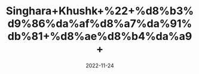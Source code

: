 ---
title: 'Singhara+Khushk+%22+%d8%b3%d9%86%da%af%d8%a7%da%91%db%81+%d8%ae%d8%b4%da%a9+'
date: '2022-11-24' 
metatag: '' 
inventory: '0' 
draft: false 
# meta description 
shortDescripton: '+Indian+Dried+Water+Chestnut+%22+It+treats+Hypertension+and+It+also+Promotes+Quenches+Thirst.'
description: 'Herbs+%d8%ac%da%91%db%8c+%d8%a8%d9%88%d9%b9%db%8c'
longdescription: ''
tags: ''
brand: ''
subCategory: ''
unit: '50 gm-Pk'
sellCount: '0'
featured: False
# product Price
price: '60.0'
# Product Short Description
shortDescription: '+Indian+Dried+Water+Chestnut+%22+It+treats+Hypertension+and+It+also+Promotes+Quenches+Thirst.'
productID: '95E1DE4B-1029-ED11-9968-005056B3A416'
type: 'products'
category: 'Herbs+%d8%ac%da%91%db%8c+%d8%a8%d9%88%d9%b9%db%8c' 
thumnailproduct: 'https://eraconnect.blob.core.windows.net/product-images/aminsaddiquidawakhana/95E1DE4B-1029-ED11-9968-005056B3A416.webp' 
images:
  - image: 'https://eraconnect.blob.core.windows.net/product-images/aminsaddiquidawakhana/95E1DE4B-1029-ED11-9968-005056B3A416.webp'  
Variants:
---
